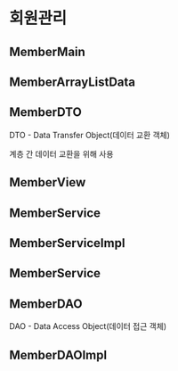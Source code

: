# 회원관리
## MemberMain

## MemberArrayListData

## MemberDTO
DTO - Data Transfer Object(데이터 교환 객체)

계층 간 데이터 교환을 위해 사용
## MemberView

## MemberService

## MemberServiceImpl

## MemberService

## MemberDAO
DAO - Data Access Object(데이터 접근 객체)
## MemberDAOImpl
